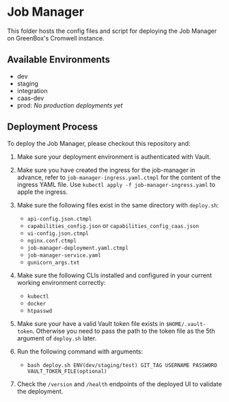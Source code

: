 # Job Manager

This folder hosts the config files and script for deploying the Job Manager on GreenBox's Cromwell instance. 

## Available Environments
- dev
- staging
- integration
- caas-dev
- prod: _No production deployments yet_

## Deployment Process

To deploy the Job Manager, please checkout this repository and:

1. Make sure your deployment environment is authenticated with Vault.

2. Make sure you have created the ingress for the job-manager in advance, refer to `job-manager-ingress.yaml.ctmpl` for the content of the ingress YAML file.
Use `kubectl apply -f job-manager-ingress.yaml` to apple the ingress.

3. Make sure the following files exist in the same directory with `deploy.sh`:
    - `api-config.json.ctmpl`
    - `capabilities_config.json` or `capabilities_config_caas.json`
    - `ui-config.json.ctmpl`
    - `nginx.conf.ctmpl`
    - `job-manager-deployment.yaml.ctmpl`
    - `job-manager-service.yaml`
    - `gunicorn_args.txt`

4. Make sure the following CLIs installed and configured in your current working environment correctly:
    - `kubectl`
    - `docker`
    - `htpasswd`

5. Make sure your have a valid Vault token file exists in `$HOME/.vault-token`.
Otherwise you need to pass the path to the token file as the 5th argument of `deploy.sh` later.

6. Run the following command with arguments:

    - `bash deploy.sh ENV(dev/staging/test) GIT_TAG USERNAME PASSWORD VAULT_TOKEN_FILE(optional)`

7. Check the `/version` and `/health` endpoints of the deployed UI to validate the deployment.
